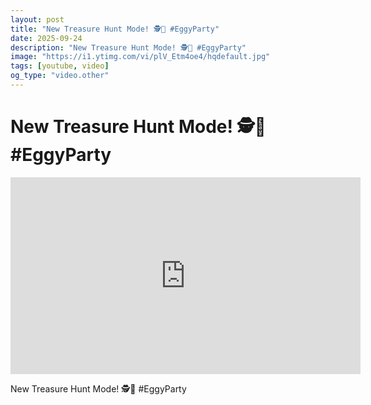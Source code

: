 ```yaml
---
layout: post
title: "New Treasure Hunt Mode! 🕵️💎 #EggyParty"
date: 2025-09-24
description: "New Treasure Hunt Mode! 🕵️💎 #EggyParty"
image: "https://i1.ytimg.com/vi/plV_Etm4oe4/hqdefault.jpg"
tags: [youtube, video]
og_type: "video.other"
---
```


<script type="application/ld+json">
{
  "@context": "http://schema.org",
  "@type": "VideoObject",
  "name": "New Treasure Hunt Mode! \ud83d\udd75\ufe0f\ud83d\udc8e #EggyParty",
  "description": "New Treasure Hunt Mode! \ud83d\udd75\ufe0f\ud83d\udc8e #EggyParty",
  "thumbnailUrl": "https://i1.ytimg.com/vi/plV_Etm4oe4/hqdefault.jpg",
  "uploadDate": "2025-09-24T12:01:43",
  "embedUrl": "https://www.youtube.com/embed/plV_Etm4oe4",
  "publisher": {
    "@type": "Person",
    "name": "Celo Zaga"
  },
  "mainEntityOfPage": {
    "@type": "WebPage",
    "@id": "https://celozaga.github.io/2025/09/24/new-treasure-hunt-mode!-\ud83d\udd75\ufe0f\ud83d\udc8e-#eggyparty-plV_Etm4oe4.html"
  },
  "duration": "PT0M0S"
}
</script>

<script type="application/ld+json">
{
  "@context": "http://schema.org",
  "@type": "BlogPosting",
  "headline": "New Treasure Hunt Mode! \ud83d\udd75\ufe0f\ud83d\udc8e #EggyParty",
  "image": "https://i1.ytimg.com/vi/plV_Etm4oe4/hqdefault.jpg",
  "publisher": {
    "@type": "Person",
    "name": "Celo Zaga"
  },
  "url": "https://celozaga.github.io/2025/09/24/new-treasure-hunt-mode!-\ud83d\udd75\ufe0f\ud83d\udc8e-#eggyparty-plV_Etm4oe4.html",
  "datePublished": "2025-09-24T12:01:43",
  "dateCreated": "2025-09-24T12:01:43",
  "dateModified": "2025-09-24T12:01:43",
  "description": "New Treasure Hunt Mode! \ud83d\udd75\ufe0f\ud83d\udc8e #EggyParty",
  "author": {
    "@type": "Person",
    "name": "Celo Zaga"
  },
  "mainEntityOfPage": {
    "@type": "WebPage",
    "@id": "https://celozaga.github.io/2025/09/24/new-treasure-hunt-mode!-\ud83d\udd75\ufe0f\ud83d\udc8e-#eggyparty-plV_Etm4oe4.html"
  }
}
</script>

<h1 class="youtube-post-title">New Treasure Hunt Mode! 🕵️💎 #EggyParty</h1>

<iframe width="560" height="315" src="https://www.youtube.com/embed/plV_Etm4oe4" class="youtube-post-embed" frameborder="0" allowfullscreen></iframe>

<p class="youtube-post-description">New Treasure Hunt Mode! 🕵️💎 #EggyParty</p>
